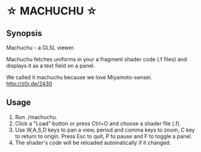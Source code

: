 ☆ MACHUCHU ☆
============

Synopsis
--------
Machuchu - a GLSL viewer.

Machuchu fetches uniforms in your a fragment shader code (.f files) and displays it as a text field on a panel.

We called it machuchu because we love Miyamoto-sensei.
http://z0r.de/2430

Usage
-----
1. Run ./machuchu.
2. Click a "Load" button or press Ctrl+O and choose a shader file (.f).
3. Use W,A,S,D keys to pan a view, period and comma keys to zoom, C key to return to origin. Press Esc to quit, P to pause and F to toggle a panel.
4. The shader's code will be reloaded automatically if it changed.